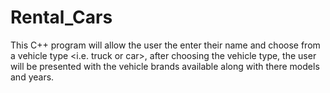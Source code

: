 # Rental_Cars
This C++ program will allow the user the enter their name and choose from a vehicle type &lt;i.e. truck or car>, after choosing the vehicle type, the user will be presented with the vehicle brands available along with there models and years.
